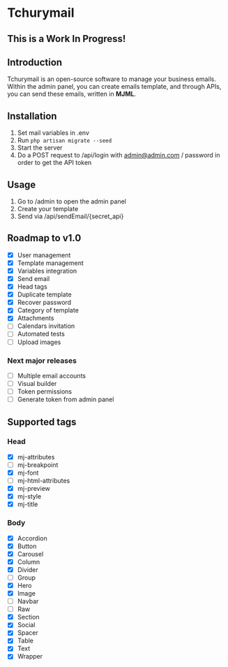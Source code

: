 # Tchurymail

## This is a Work In Progress!

## Introduction

Tchurymail is an open-source software to manage your business emails. Within the admin panel, you can create emails
template, and through APIs, you can send these emails, written in **MJML**.

## Installation

1. Set mail variables in .env
2. Run `php artisan migrate --seed`
3. Start the server
4. Do a POST request to /api/login with admin@admin.com / password in order to get the API token

## Usage

1. Go to /admin to open the admin panel
2. Create your template
3. Send via /api/sendEmail/{secret_api}

## Roadmap to v1.0

- [x] User management
- [x] Template management
- [x] Variables integration
- [x] Send email
- [x] Head tags
- [x] Duplicate template
- [x] Recover password
- [x] Category of template
- [x] Attachments
- [ ] Calendars invitation
- [ ] Automated tests
- [ ] Upload images

### Next major releases

- [ ] Multiple email accounts
- [ ] Visual builder
- [ ] Token permissions
- [ ] Generate token from admin panel

## Supported tags

### Head

- [x]  mj-attributes
- [ ]  mj-breakpoint
- [x]  mj-font
- [ ]  mj-html-attributes
- [x]  mj-preview
- [x]  mj-style
- [x]  mj-title

### Body

- [x]  Accordion
- [x]  Button
- [x]  Carousel
- [x]  Column
- [x]  Divider
- [ ]  Group
- [x]  Hero
- [x]  Image
- [ ]  Navbar
- [ ]  Raw
- [x]  Section
- [x]  Social
- [x]  Spacer
- [x]  Table
- [x]  Text
- [x]  Wrapper
